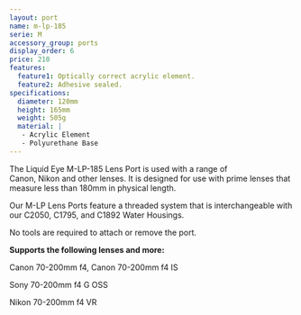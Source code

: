 ```yaml
---
layout: port
name: m-lp-185
serie: M
accessory_group: ports
display_order: 6
price: 210
features:
  feature1: Optically correct acrylic element.
  feature2: Adhesive sealed.
specifications:
  diameter: 120mm
  height: 165mm
  weight: 505g
  material: |
   - Acrylic Element
   - Polyurethane Base
---
```

The Liquid Eye M-LP-185 Lens Port is used with a range of Canon, Nikon and other lenses. It is designed for use with prime lenses that measure less than 180mm in physical length.

Our M-LP Lens Ports feature a threaded system that is interchangeable with our C2050, C1795, and C1892 Water Housings.  

No tools are required to attach or remove the port.

**Supports the following lenses and more:**

Canon	70-200mm f4, Canon 70-200mm f4 IS

Sony 70-200mm f4 G OSS

Nikon	70-200mm f4 VR
